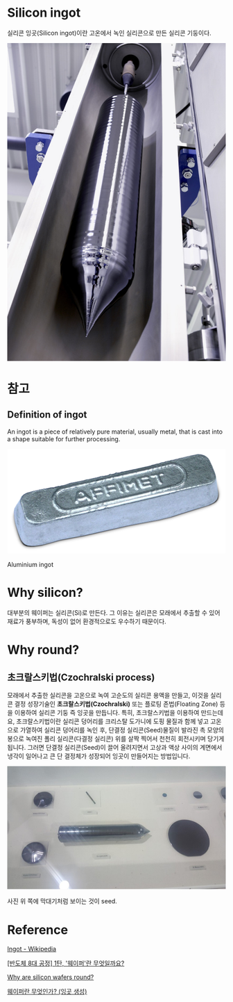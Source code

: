 # Silicon ingot

실리콘 잉곳(Silicon ingot)이란 고온에서 녹인 실리콘으로 만든 실리콘 기둥이다.

![](images/Untitled-4714005d-e8e6-40e5-b6b2-49b12bbab69c.png)

# 참고

## Definition of ingot

An ingot is a piece of relatively pure material, usually metal, that is cast into a shape suitable for further processing.

![](images/Untitled-95d547ef-004f-4ce1-b97d-a510f36111ab.png)

Aluminium ingot

# Why silicon?

대부분의 웨이퍼는 실리콘(Si)로 만든다. 그 이유는 실리콘은 모래에서 추출할 수 있어 재료가 풍부하며, 독성이 없어 환경적으로도 우수하기 때문이다.

# Why round?

## **초크랄스키법(Czochralski process)**

모래에서 추출한 실리콘을 고온으로 녹여 고순도의 실리콘 용액을 만들고, 이것을 실리콘 결정 성장기술인 **초크랄스키법(Czochralski)** 또는 플로팅 존법(Floating Zone) 등을 이용하여 실리콘 기둥 즉 잉곳을 만듭니다. 특히, 초크랄스키법을 이용하여 만드는데요, 초크랄스키법이란 실리콘 덩어리를 크리스탈 도가니에 도핑 물질과 함께 넣고 고온으로 가열하여 실리콘 덩어리를 녹인 후, 단결정 실리콘(Seed)물질이 발라진 촉 모양의 봉으로 녹여진 폴리 실리콘(다결정 실리콘) 위를 살짝 찍어서 천천히 회전시키며 당기게됩니다. 그러면 단결정 실리콘(Seed)이 끌어 올려지면서 고상과 액상 사이의 계면에서 냉각이 일어나고 큰 단 결정체가 성장되어 잉곳이 만들어지는 방법입니다.

![](images/Untitled-4e8403a6-2ab3-48a2-bea1-eeac70ba0f6d.png)

사진 위 쪽에 막대기처럼 보이는 것이 seed.

# Reference

[Ingot - Wikipedia](https://en.wikipedia.org/wiki/Ingot)

[[반도체 8대 공정] 1탄, '웨이퍼'란 무엇일까요?](https://www.samsungsemiconstory.com/1458)

[Why are silicon wafers round?](https://www.quora.com/Why-are-silicon-wafers-round)

[웨이퍼란 무엇인가? (잉곳 생성)](https://whereisusb.tistory.com/48)